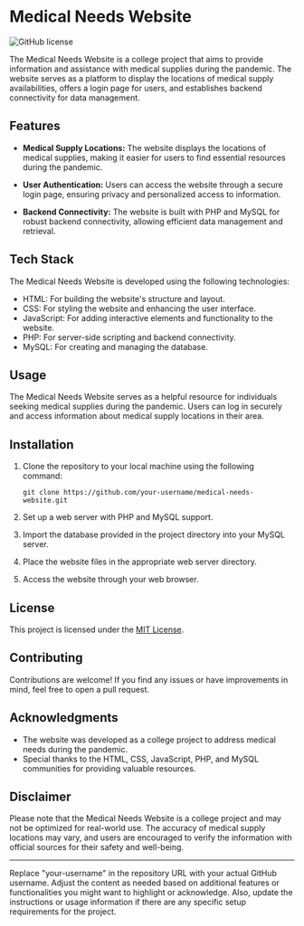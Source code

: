 # Medical Needs Website

![GitHub license](https://img.shields.io/badge/license-MIT-blue.svg)

The Medical Needs Website is a college project that aims to provide information and assistance with medical supplies during the pandemic. The website serves as a platform to display the locations of medical supply availabilities, offers a login page for users, and establishes backend connectivity for data management.

## Features

- **Medical Supply Locations:** The website displays the locations of medical supplies, making it easier for users to find essential resources during the pandemic.

- **User Authentication:** Users can access the website through a secure login page, ensuring privacy and personalized access to information.

- **Backend Connectivity:** The website is built with PHP and MySQL for robust backend connectivity, allowing efficient data management and retrieval.

## Tech Stack

The Medical Needs Website is developed using the following technologies:

- HTML: For building the website's structure and layout.
- CSS: For styling the website and enhancing the user interface.
- JavaScript: For adding interactive elements and functionality to the website.
- PHP: For server-side scripting and backend connectivity.
- MySQL: For creating and managing the database.

## Usage

The Medical Needs Website serves as a helpful resource for individuals seeking medical supplies during the pandemic. Users can log in securely and access information about medical supply locations in their area.

## Installation

1. Clone the repository to your local machine using the following command:
   ```
   git clone https://github.com/your-username/medical-needs-website.git
   ```

2. Set up a web server with PHP and MySQL support.

3. Import the database provided in the project directory into your MySQL server.

4. Place the website files in the appropriate web server directory.

5. Access the website through your web browser.

## License

This project is licensed under the [MIT License](LICENSE).

## Contributing

Contributions are welcome! If you find any issues or have improvements in mind, feel free to open a pull request.

## Acknowledgments

- The website was developed as a college project to address medical needs during the pandemic.
- Special thanks to the HTML, CSS, JavaScript, PHP, and MySQL communities for providing valuable resources.

## Disclaimer

Please note that the Medical Needs Website is a college project and may not be optimized for real-world use. The accuracy of medical supply locations may vary, and users are encouraged to verify the information with official sources for their safety and well-being.

---
Replace "your-username" in the repository URL with your actual GitHub username. Adjust the content as needed based on additional features or functionalities you might want to highlight or acknowledge. Also, update the instructions or usage information if there are any specific setup requirements for the project.
